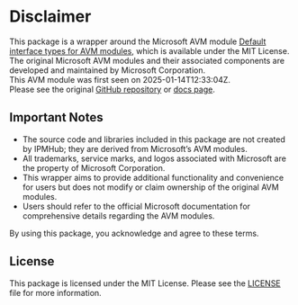 # Disclaimer

This package is a wrapper around the Microsoft AVM module [Default interface types for AVM modules](https://github.com/Azure/bicep-registry-modules/tree/main/avm/utl/types/avm-common-types), which is available under the MIT License. \
The original Microsoft AVM modules and their associated components are developed and maintained by Microsoft Corporation.\
This AVM module was first seen on 2025-01-14T12:33:04Z.\
Please see the original [GitHub repository](https://github.com/Azure/bicep-registry-modules) or [docs page](https://azure.github.io/Azure-Verified-Modules/indexes/bicep/bicep-resource-modules/).

## Important Notes

- The source code and libraries included in this package are not created by IPMHub; they are derived from Microsoft’s AVM modules.
- All trademarks, service marks, and logos associated with Microsoft are the property of Microsoft Corporation.
- This wrapper aims to provide additional functionality and convenience for users but does not modify or claim ownership of the original AVM modules.
- Users should refer to the official Microsoft documentation for comprehensive details regarding the AVM modules.

By using this package, you acknowledge and agree to these terms.

## License

This package is licensed under the MIT License. Please see the [LICENSE](LICENSE.txt) file for more information.
